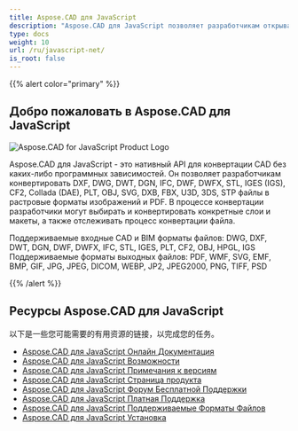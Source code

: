 ```yaml
---
title: Aspose.CAD для JavaScript
description: "Aspose.CAD для JavaScript позволяет разработчикам открывать, читать и обрабатывать форматы файлов AutoCAD DWG, DXF, DWT и другие CAD и BIM, такие как: DGN, DWF, DWFX, IFC, STL, IGES, PLT, CF2, OBJ, HPGL, IGS."
type: docs
weight: 10
url: /ru/javascript-net/
is_root: false
---
```


{{% alert color="primary" %}}

## **Добро пожаловать в Aspose.CAD для JavaScript**

![Aspose.CAD for JavaScript Product Logo](/_assets/home_5.png)

Aspose.CAD для JavaScript - это нативный API для конвертации CAD без каких-либо программных зависимостей. Он позволяет разработчикам конвертировать DXF, DWG, DWT, DGN, IFC, DWF, DWFX, STL, IGES (IGS), CF2, Collada (DAE), PLT, OBJ, SVG, DXB, FBX, U3D, 3DS, STP файлы в растровые форматы изображений и PDF.
В процессе конвертации разработчики могут выбирать и конвертировать конкретные слои и макеты, а также отслеживать процесс конвертации файла.

Поддерживаемые входные CAD и BIM форматы файлов: DWG, DXF, DWT, DGN, DWF, DWFX, IFC, STL, IGES, PLT, CF2, OBJ, HPGL, IGS
Поддерживаемые форматы выходных файлов: PDF, WMF, SVG, EMF, BMP, GIF, JPG, JPEG, DICOM, WEBP, JP2, JPEG2000, PNG, TIFF, PSD

{{% /alert %}}

## **Ресурсы Aspose.CAD для JavaScript**

以下是一些您可能需要的有用资源的链接，以完成您的任务。

- [Aspose.CAD для JavaScript Онлайн Документация](/cad/javascript-net/)
- [Aspose.CAD для JavaScript Возможности](/cad/javascript-net/features/)
- [Aspose.CAD для JavaScript Примечания к версиям](https://releases.aspose.com/cad/javascript-net/release-notes/)
- [Aspose.CAD для JavaScript Страница продукта](https://products.aspose.com/cad/javascript-net/)
- [Aspose.CAD для JavaScript Форум Бесплатной Поддержки](https://forum.aspose.com/c/cad/19)
- [Aspose.CAD для JavaScript Платная Поддержка](https://helpdesk.aspose.com/)
- [Aspose.CAD для JavaScript Поддерживаемые Форматы Файлов](/cad/javascript-net/supported-file-formats/)
- [Aspose.CAD для JavaScript Установка](/cad/javascript-net/installation/)
